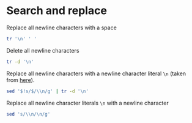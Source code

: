 # Search and replace

Replace all newline characters with a space

```sh
tr '\n' ' '
```

Delete all newline characters

```sh
tr -d '\n'
```

Replace all newline characters with a newline character literal `\n` (taken from [here](https://stackoverflow.com/a/43967678)).

```sh
sed '$!s/$/\\n/g' | tr -d '\n'
```

Replace all newline character literals `\n` with a newline character

```sh
sed 's/\\n/\n/g'
```
